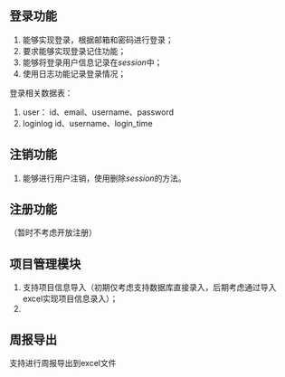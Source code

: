 ## 登录功能

1. 能够实现登录，根据邮箱和密码进行登录；
2. 要求能够实现登录记住功能；
3. 能够将登录用户信息记录在$session$中；
4. 使用日志功能记录登录情况；

登录相关数据表：
1. user：
id、email、username、password
2. loginlog
id、username、login_time

## 注销功能

1. 能够进行用户注销，使用删除$session$的方法。

## 注册功能

（暂时不考虑开放注册）

## 项目管理模块

1. 支持项目信息导入（初期仅考虑支持数据库直接录入，后期考虑通过导入excel实现项目信息录入）；
2. 

## 周报导出
支持进行周报导出到excel文件


